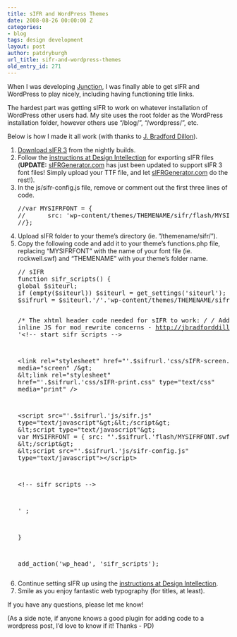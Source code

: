```yaml
---
title: sIFR and WordPress Themes
date: 2008-08-26 00:00:00 Z
categories:
- blog
tags: design development
layout: post
author: patdryburgh
url_title: sifr-and-wordpress-themes
old_entry_id: 271
---
```


<p>When I was developing <a title="Junction - WordPress Theme" href="http://patdryburgh.net/junction/">Junction</a>, I was finally able to get sIFR and WordPress to play nicely, including having functioning title links.</p>
<p>The hardest part was getting sIFR to work on whatever installation of WordPress other users had. My site uses the root folder as the WordPress installation folder, however others use “/blog/”, “/wordpress/”, etc.</p>
<p>Below is how I made it all work (with thanks to <a href="http://jbradforddillon.com/">J. Bradford Dillon</a>).</p>
<ol>
<li><a href="http://novemberborn.net/sifr3/r318">Download sIFR 3</a> from the nightly builds.</li>
<li>Follow the <a href="http://designintellection.com/2008/this-is-how-you-get-sifr-to-work/">instructions at Design Intellection</a> for exporting sIFR files (<strong>UPDATE:</strong> <a title="Generate sIFR Font Files" href="http://sifrgenerator.com/">sIFRGenerator.com</a> has just been updated to support sIFR 3 font files! Simply upload your TTF file, and let <a title="Generate sIFR Font Files" href="http://sifrgenerator.com/">sIFRGenerator.com</a> do the rest!).</li>
<li>In the js/sifr-config.js file, remove or comment out the first three lines of code.
<pre class="language">//var MYSIFRFONT = {
//      src: 'wp-content/themes/THEMENAME/sifr/flash/MYSIFRFONT.swf'
//};</pre>
</li>
<li>Upload sIFR folder to your theme’s directory (ie. ”/themename/sifr/”).</li>
<li>Copy the following code and add it to your theme’s functions.php file, replacing “MYSIFRFONT” with the name of your font file (ie. rockwell.swf) and “THEMENAME” with your theme’s folder name.
<pre class="language">// sIFR
function sifr_scripts() {
global $siteurl;
if (empty($siteurl)) $siteurl = get_settings('siteurl');
$sifrurl = $siteurl.'/'.'wp-content/themes/THEMENAME/sifr/';

/* The xhtml header code needed for sIFR to work: */
/* Added inline JS for mod_rewrite concerns - http://jbradforddillon.com */
echo '&lt;!-- start sifr scripts --&gt;

&lt;link rel="stylesheet" href="'.$sifrurl.'css/sIFR-screen.css" type="text/css" media="screen" /&gt;
&lt;link rel="stylesheet" href="'.$sifrurl.'css/sIFR-print.css" type="text/css" media="print" /&gt;

&lt;script src="'.$sifrurl.'js/sifr.js" type="text/javascript"&gt;&lt;/script&gt;
&lt;script type="text/javascript"&gt;
var MYSIFRFONT = { src: "'.$sifrurl.'flash/MYSIFRFONT.swf" };
&lt;/script&gt;
&lt;script src="'.$sifrurl.'js/sifr-config.js" type="text/javascript"&gt;&lt;/script&gt;

&lt;!-- sifr scripts --&gt;

' ;

}

add_action('wp_head', 'sifr_scripts');</pre>
</li>
<li>Continue setting sIFR up using the <a href="http://designintellection.com/2008/this-is-how-you-get-sifr-to-work/">instructions at Design Intellection</a>.</li>
<li>Smile as you enjoy fantastic web typography (for titles, at least).</li>
</ol>
<p>If you have any questions, please let me know!</p>
<p>(As a side note, if anyone knows a good plugin for adding code to a wordpress post, I’d love to know if it! Thanks - PD)</p>